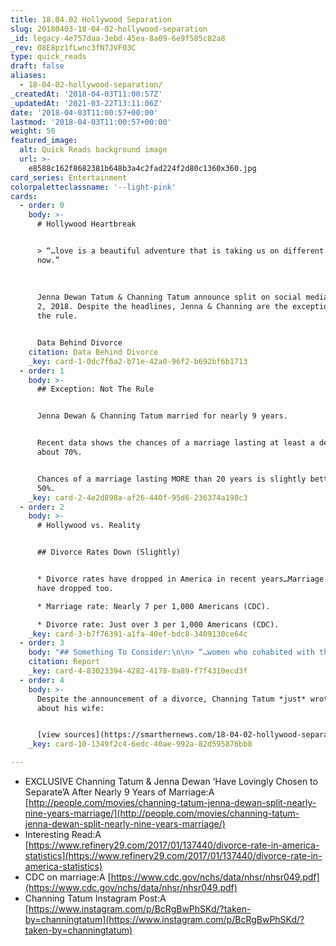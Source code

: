 ```yaml
---
title: 18.04.02 Hollywood Separation
slug: 20180403-18-04-02-hollywood-separation
_id: legacy-4e757daa-3ebd-45ea-8a09-6e9f585c82a8
_rev: O8E8pz1fLwnc3fN7JVF03C
type: quick_reads
draft: false
aliases:
  - 18-04-02-hollywood-separation/
_createdAt: '2018-04-03T11:00:57Z'
_updatedAt: '2021-03-22T13:11:06Z'
date: '2018-04-03T11:00:57+00:00'
lastmod: '2018-04-03T11:00:57+00:00'
weight: 50
featured_image:
  alt: Quick Reads background image
  url: >-
    e8588c162f8682381b648b3a4c2fad224f2d80c1360x360.jpg
card_series: Entertainment
colorpaletteclassname: '--light-pink'
cards:
  - order: 0
    body: >-
      # Hollywood Heartbreak


      > “…love is a beautiful adventure that is taking us on different paths for
      now.”  
        
        
        
      Jenna Dewan Tatum & Channing Tatum announce split on social media, April
      2, 2018. Despite the headlines, Jenna & Channing are the exception, not
      the rule.


      Data Behind Divorce
    citation: Data Behind Divorce
    _key: card-1-0dc7f6a2-b71e-42a0-96f2-b692bf6b1713
  - order: 1
    body: >-
      ## Exception: Not The Rule


      Jenna Dewan & Channing Tatum married for nearly 9 years.


      Recent data shows the chances of a marriage lasting at least a decade is
      about 70%.


      Chances of a marriage lasting MORE than 20 years is slightly better than
      50%.
    _key: card-2-4e2d898a-af26-440f-95d6-236374a198c3
  - order: 2
    body: >-
      # Hollywood vs. Reality


      ## Divorce Rates Down (Slightly)


      * Divorce rates have dropped in America in recent years…Marriage rates
      have dropped too.

      * Marriage rate: Nearly 7 per 1,000 Americans (CDC).

      * Divorce rate: Just over 3 per 1,000 Americans (CDC).
    _key: card-3-b7f76391-a1fa-40ef-bdc8-3409130ce64c
  - order: 3
    body: "## Something To Consider:\n\n> “…women who cohabited with their first husbanda\x14regardless of whether they were engaged when they began living togethera\x14had lower probabilities of marriage survival at 20 years than women who did not cohabit before marriage with their first husband.”  \n  \n  \n  \nNational Health Statistics Report, 2012\n\n[Report](https://www.cdc.gov/nchs/data/nhsr/nhsr049.pdf)"
    citation: Report
    _key: card-4-83023394-4282-4178-8a89-f7f4310ecd3f
  - order: 4
    body: >-
      Despite the announcement of a divorce, Channing Tatum *just* wrote this
      about his wife:


      [view sources](https://smarthernews.com/18-04-02-hollywood-separation/)
    _key: card-10-1349f2c4-6edc-40ae-992a-82d595876bb8

---
```

* EXCLUSIVE Channing Tatum & Jenna Dewan ‘Have Lovingly Chosen to Separate’A After Nearly 9 Years of Marriage:A [http://people.com/movies/channing-tatum-jenna-dewan-split-nearly-nine-years-marriage/](http://people.com/movies/channing-tatum-jenna-dewan-split-nearly-nine-years-marriage/)
* Interesting Read:A [https://www.refinery29.com/2017/01/137440/divorce-rate-in-america-statistics](https://www.refinery29.com/2017/01/137440/divorce-rate-in-america-statistics)
* CDC on marriage:A [https://www.cdc.gov/nchs/data/nhsr/nhsr049.pdf](https://www.cdc.gov/nchs/data/nhsr/nhsr049.pdf)
* Channing Tatum Instagram Post:A [https://www.instagram.com/p/BcRgBwPhSKd/?taken-by=channingtatum](https://www.instagram.com/p/BcRgBwPhSKd/?taken-by=channingtatum)